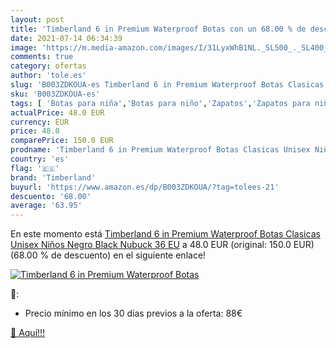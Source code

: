 ```yaml
---
layout: post
title: 'Timberland 6 in Premium Waterproof Botas con un 68.00 % de descuento'
date: 2021-07-14 06:34:39
image: 'https://m.media-amazon.com/images/I/31LyxWhB1NL._SL500_._SL400_.jpg'
comments: true
category: ofertas
author: 'tole.es'
slug: 'B003ZDKOUA-es Timberland 6 in Premium Waterproof Botas Clasicas Unisex...'
sku: 'B003ZDKOUA-es'
tags: [ 'Botas para niña','Botas para niño','Zapatos','Zapatos para niñas pequeñas','Zapatos para niños pequeños','Zapatos y complementos','timberland', ]
actualPrice: 48.0 EUR
currency: EUR
price: 48.0
comparePrice: 150.0 EUR
prodname: 'Timberland 6 in Premium Waterproof Botas Clasicas Unisex Niños  Negro  Black Nubuck   36 EU'
country: 'es'
flag: '🇪🇸'
brand: 'Timberland'
buyurl: 'https://www.amazon.es/dp/B003ZDKOUA/?tag=tolees-21'
descuento: '68.00'
average: '63.95'
---
```


En este momento está [Timberland 6 in Premium Waterproof Botas Clasicas Unisex Niños  Negro  Black Nubuck   36 EU](https://www.amazon.es/dp/B003ZDKOUA/?tag=tolees-21) a 48.0 EUR (original: 150.0 EUR) (68.00 %  de descuento) en el siguiente enlace!

[![Timberland 6 in Premium Waterproof Botas](https://m.media-amazon.com/images/I/31LyxWhB1NL._SL500_._SL400_.jpg)](https://www.amazon.es/dp/B003ZDKOUA/?tag=tolees-21)

🔎:

- Precio mínimo en los 30 días previos a la oferta: 88€

[🛒 Aquí!!!](https://www.amazon.es/dp/B003ZDKOUA/?tag=tolees-21)

